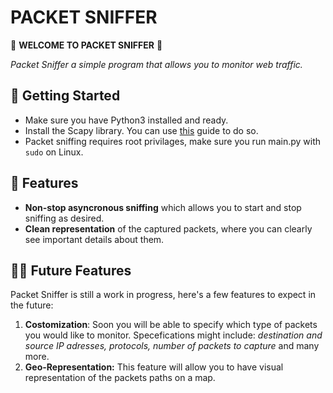 # PACKET SNIFFER
🐽 **WELCOME TO PACKET SNIFFER** 🐽

*Packet Sniffer a simple program that allows you to monitor web traffic.*

## 📁 Getting Started
- Make sure you have Python3 installed and ready.
- Install the Scapy library. You can use [this](https://scapy.readthedocs.io/en/latest/installation.html#installing-scapy-v2-x) guide to do so.
- Packet sniffing requires root privilages, make sure you run main.py with `sudo` on Linux.
  



## 🐡 Features
- **Non-stop asyncronous sniffing** which allows you to start and stop sniffing as desired.
- **Clean representation** of the captured packets, where you can clearly see important details about them.



## 👷‍♀️ Future Features
 Packet Sniffer is still a work in progress, here's a few features to expect in the future:
1. **Costomization**: Soon you will be able to specify which type of packets you would like to monitor. Specefications might include: *destination and source IP adresses, protocols, number of packets to capture* and many more. 
2. **Geo-Representation:** This feature will allow you to have visual representation of the packets paths on a map.
   

